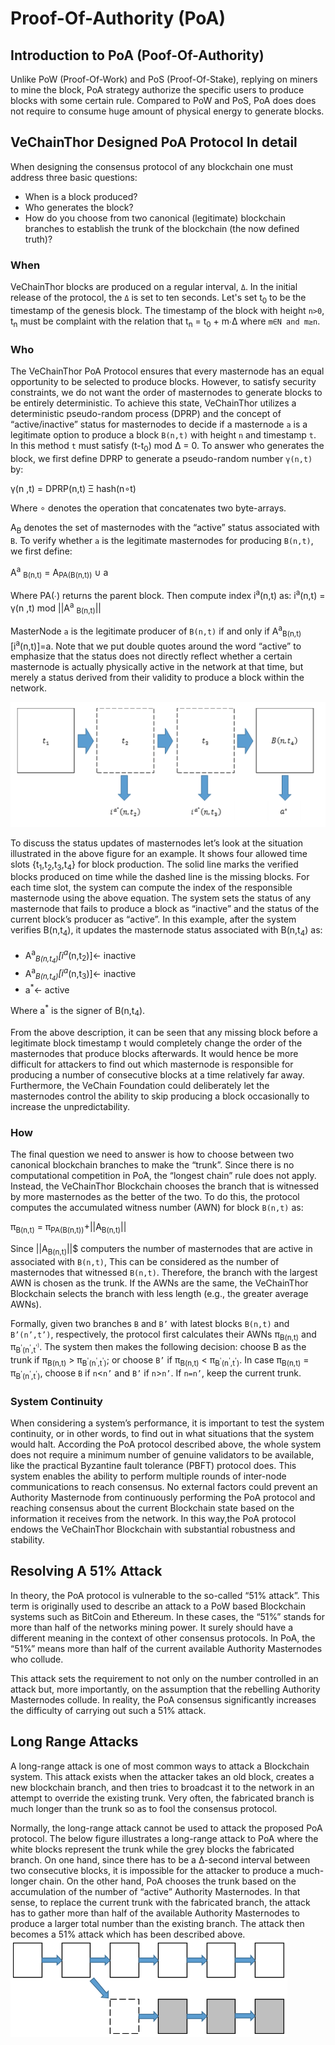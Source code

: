 # Proof-Of-Authority (PoA)

## Introduction to PoA (Poof-Of-Authority)
Unlike PoW (Proof-Of-Work) and PoS (Proof-Of-Stake), replying on miners to mine the block, PoA strategy authorize the specific users to produce blocks with some certain rule. Compared to PoW and PoS, PoA does does not require to consume huge amount of physical energy to generate blocks. 

## VeChainThor Designed PoA Protocol In detail
When designing the consensus protocol of any blockchain one must address three basic questions:

* When is a block produced?
* Who generates the block?
* How do you choose from two canonical (legitimate) blockchain branches to establish the trunk of the blockchain (the now defined truth)?

### When

VeChainThor blocks are produced on a regular interval, `Δ`. In the initial release of the protocol, the `Δ` is set to ten seconds. Let's set t<sub>0</sub> to be the timestamp of the genesis block. The timestamp of the block with height `n>0`, t<sub>n</sub> must be complaint with the relation that t<sub>n</sub> = t<sub>0</sub> + m∙Δ where `m∈N and m≥n`. 


### Who

The VeChainThor PoA Protocol ensures that every masternode has an equal opportunity to be selected to produce blocks. However, to satisfy security constraints, we do not want the order of masternodes to generate blocks to be entirely deterministic. To achieve this state, VeChainThor utilizes a deterministic pseudo-random process (DPRP) and the concept of “active/inactive” status for masternodes to decide if a masternode `a` is a legitimate option to produce a block `B(n,t)` with height `n` and timestamp `t`. In this method `t` must satisfy (t-t<sub>0</sub>) mod Δ = 0. To answer who generates the block, we first define DPRP to generate a pseudo-random number `γ(n,t)` by:

γ(n ,t) = DPRP(n,t) Ξ hash(n∘t)

Where ∘ denotes the operation that concatenates two byte-arrays.

A<sub>B</sub> denotes the set of masternodes with the “active” status associated with `B`. To verify whether `a` is the legitimate masternodes for producing `B(n,t)`, we first define:

A<sup>a</sup> <sub>B(n,t)</sub> = A<sub>PA(B(n,t))</sub> ∪ a

Where PA(∙) returns the parent block. Then compute index i<sup>a</sup>(n,t) as:
i<sup>a</sup>(n,t) = γ(n ,t) mod ||A<sup>a</sup> <sub>B(n,t)</sub>||

MasterNode `a` is the legitimate producer of `B(n,t)` if and only if A<sup>a</sup><sub>B(n,t)</sub>[i<sup>a</sup>(n,t)]=a. Note that we put double quotes around the word “active” to emphasize that the status does not directly reflect whether a certain masternode is actually physically active in the network at that time, but merely a status derived from their validity to produce a block within the network.

![Image of DPRP](./Images/DPRP.png)


To discuss the status updates of masternodes let’s look at the situation illustrated in the above figure for an example. It shows four allowed time slots {t<sub>1</sub>,t<sub>2</sub>,t<sub>3</sub>,t<sub>4</sub>} for block production. The solid line marks the verified blocks produced on time while the dashed line is the missing blocks. For each time slot, the system can compute the index of the responsible masternode using the above equation. The system sets the status of any masternode that fails to produce a block as “inactive” and the status of the current block’s producer as “active”. In this example, after the system verifies B(n,t<sub>4</sub>), it updates the masternode status associated with B(n,t<sub>4</sub>) as:

* A<sup>a<sup>*</sup></sup><sub>B(n,t<sub>4</sub>)</sub>[i<sup>a<sup>*</sup></sup>(n,t<sub>2</sub>)]<- inactive
* A<sup>a<sup>*</sup></sup><sub>B(n,t<sub>4</sub>)</sub>[i<sup>a<sup>*</sup></sup>(n,t<sub>3</sub>)]<- inactive
* a<sup>*</sup><- active


Where a<sup>*</sup> is the signer of B(n,t<sub>4</sub>).

From the above description, it can be seen that any missing block before a legitimate block timestamp t would completely change the order of the masternodes that produce blocks afterwards. It would hence be more difficult for attackers to find out which masternode is responsible for producing a number of consecutive blocks at a time relatively far away. Furthermore, the VeChain Foundation could deliberately let the masternodes control the ability to skip producing a block occasionally to increase the unpredictability.



### How

The final question we need to answer is how to choose between two canonical blockchain branches to make the “trunk”. Since there is no computational competition in PoA, the “longest chain” rule does not apply. Instead, the VeChainThor Blockchain chooses the branch that is witnessed by more masternodes as the better of the two. To do this, the protocol computes the accumulated witness number (AWN) for block `B(n,t)` as:

π<sub>B(n,t)</sub> = π<sub>PA(B(n,t))</sub>+||A<sub>B(n,t)</sub>||

Since ||A<sub>B(n,t)</sub>||$ computers the number of masternodes that are active in associated with `B(n,t)`, This can be considered as the number of masternodes that witnessed `B(n,t)`. Therefore, the branch with the largest AWN is chosen as the trunk. If the AWNs are the same, the VeChainThor Blockchain selects the branch with less length (e.g., the greater average AWNs).

Formally, given two branches `B` and `B’` with latest blocks `B(n,t)` and `B’(n’,t’)`, respectively, the protocol first calculates their AWNs π<sub>B(n,t)</sub> and π<sub>B<sup>'</sup>(n<sup>'</sup>,t<sup>'<sup>)</sub>. The system then makes the following decision: choose B as the trunk if π<sub>B(n,t)</sub> > π<sub>B<sup>'</sup>(n<sup>'</sup>,t<sup>'</sup>)</sub>; or choose `B’` if π<sub>B(n,t)</sub> < π<sub>B<sup>'</sup>(n<sup>'</sup>,t<sup>'</sup>)</sub>. In case π<sub>B(n,t)</sub> = π<sub>B<sup>'</sup>(n<sup>'</sup>,t<sup>'</sup>)</sub>, choose `B` if `n`<`n’` and `B’` if `n`>`n’`. If `n=n’`, keep the current trunk.



### System Continuity
When considering a system’s performance, it is important to test the system continuity, or in other words, to find out in what situations that the system would halt. According the PoA protocol described above, the whole system does not require a minimum number of genuine validators to be available, like the practical Byzantine fault tolerance (PBFT) protocol does. This system enables the ability to perform multiple rounds of inter-node communications to reach consensus. No external factors could prevent an Authority Masternode from continuously performing the PoA protocol and reaching consensus about the current Blockchain state based on the information it receives from the network. In this way,the PoA protocol endows the VeChainThor Blockchain with substantial robustness and stability.


## Resolving A 51% Attack
In theory, the PoA protocol is vulnerable to the so-called “51% attack”. This term is originally used to describe an attack to a PoW based Blockchain systems such as BitCoin and Ethereum. In these cases, the “51%” stands for more than half of the networks mining power. It surely should have a different meaning in the context of other consensus protocols. In PoA, the “51%” means more than half of the current available Authority Masternodes who collude.

This attack sets the requirement to not only on the number controlled in an attack but, more importantly, on the assumption that the rebelling Authority Masternodes collude. In reality, the PoA consensus significantly increases the difficulty of carrying out such a 51% attack.

## Long Range Attacks
A long-range attack is one of most common ways to attack a Blockchain system. This attack exists when the attacker takes an old block, creates a new blockchain branch, and then tries to broadcast it to the network in an attempt to override the existing trunk. Very often, the fabricated branch is much longer than the trunk so as to fool the consensus protocol.

Normally, the long-range attack cannot be used to attack the proposed PoA protocol. The below figure illustrates a long-range attack to PoA where the white blocks represent the trunk while the grey blocks the fabricated branch. On one hand, since there has to be a ∆-second interval between two consecutive blocks, it is impossible for the attacker to produce a much-longer chain. On the other hand, PoA chooses the trunk based on the accumulation of the number of “active” Authority Masternodes. In that sense, to replace the current trunk with the fabricated branch, the attack has to gather more than half of the available Authority Masternodes to produce a larger total number than the existing branch. The attack then becomes a 51% attack which has been described above.
![Image of Attack](./Images/Attack.png)
